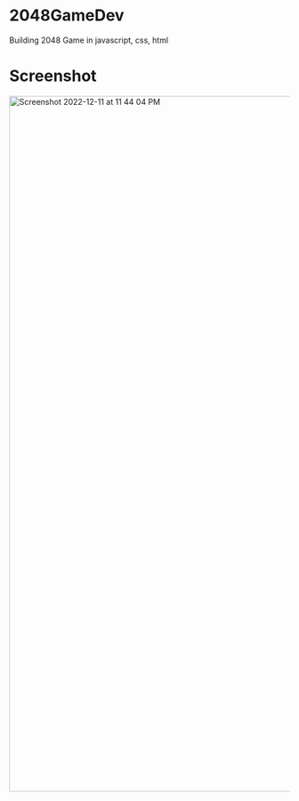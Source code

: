 # 2048GameDev
Building 2048 Game in javascript, css, html 

# Screenshot
<img width="1252" alt="Screenshot 2022-12-11 at 11 44 04 PM" src="https://user-images.githubusercontent.com/45073071/206921338-1a741002-8418-414d-96c3-66edf5e6ff9c.png">
